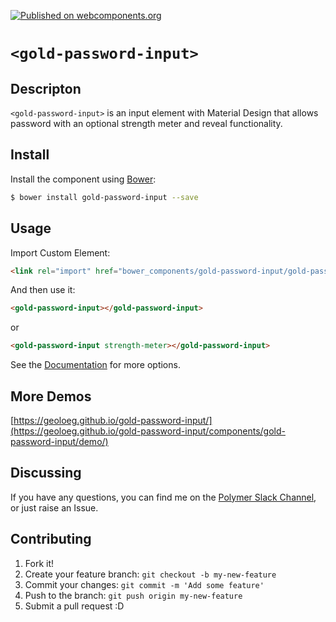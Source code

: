 [![Published on webcomponents.org](https://img.shields.io/badge/webcomponents.org-published-blue.svg?style=flat-square)](https://www.webcomponents.org/element/GeoloeG/gold-password-input)

# `<gold-password-input>`

## Descripton

`<gold-password-input>` is an input element with Material Design that allows password with an optional strength meter and reveal functionality.

## Install

Install the component using [Bower](http://bower.io/):

```sh
$ bower install gold-password-input --save
```

## Usage

Import Custom Element:

```html
<link rel="import" href="bower_components/gold-password-input/gold-password-input.html">
```

And then use it:

<!---
```
<custom-element-demo>
  <template>
    <link rel="import" href="gold-password-input.html">
	  <next-code-block></next-code-block>
  </template>
</custom-element-demo>
```
-->
```html
<gold-password-input></gold-password-input>
```
or
<!---
```
<custom-element-demo>
  <template>
    <link rel="import" href="gold-password-input.html">
	  <next-code-block></next-code-block>
  </template>
</custom-element-demo>
```
-->
```html
<gold-password-input strength-meter></gold-password-input>
```

See the [Documentation](https://geoloeg.github.io/gold-password-input/) for more options.

## More Demos

[https://geoloeg.github.io/gold-password-input/](https://geoloeg.github.io/gold-password-input/components/gold-password-input/demo/)

## Discussing

If you have any questions, you can find me on the [Polymer Slack Channel](https://polymer.slack.com/), or just raise an Issue.

## Contributing

1. Fork it!
2. Create your feature branch: `git checkout -b my-new-feature`
3. Commit your changes: `git commit -m 'Add some feature'`
4. Push to the branch: `git push origin my-new-feature`
5. Submit a pull request :D
